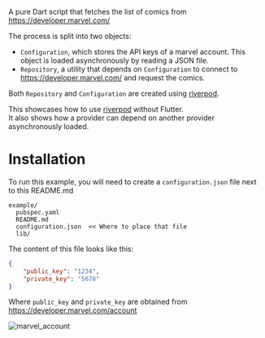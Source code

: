 A pure Dart script that fetches the list of comics from https://developer.marvel.com/

The process is split into two objects:

- `Configuration`, which stores the API keys of a marvel account.
  This object is loaded asynchronously by reading a JSON file.
- `Repository`, a utility that depends on `Configuration` to
  connect to https://developer.marvel.com/ and request the comics.

Both `Repository` and `Configuration` are created using [riverpod].

This showcases how to use [riverpod] without Flutter.\
It also shows how a provider can depend on another provider asynchronously loaded.

# Installation

To run this example, you will need to create a `configuration.json` file next to this README.md

```
example/
  pubspec.yaml
  README.md
  configuration.json  << Where to place that file
  lib/
```

The content of this file looks like this:

```json
{
    "public_key": "1234",
    "private_key": "5678"
}
```

Where `public_key` and `private_key` are obtained from https://developer.marvel.com/account

![marvel_account](https://github.com/rrousselGit/river_pod/blob/master/packages/riverpod/example/resources/marvel_portal.png)

[riverpod]: https://github.com/rrousselGit/river_pod